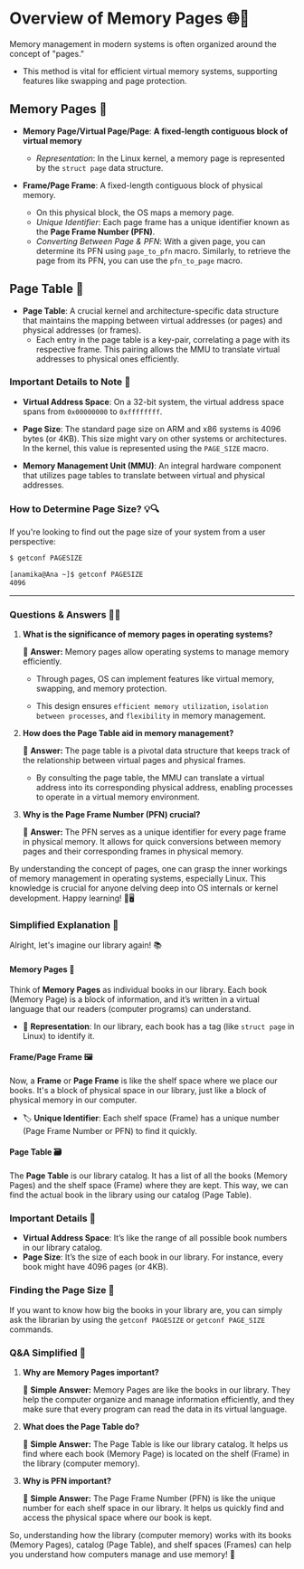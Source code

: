 # Overview of Memory Pages 🌐💾

Memory management in modern systems is often organized around the concept of "pages." 

- This method is vital for efficient virtual memory systems, supporting features like swapping and page protection.

## Memory Pages 📖

- **Memory Page/Virtual Page/Page**: 
   **A fixed-length contiguous block of virtual memory**
  - *Representation*: In the Linux kernel, a memory page is represented by the `struct page` data structure.
  
- **Frame/Page Frame**: A fixed-length contiguous block of physical memory.
 
  -  On this physical block, the OS maps a memory page.
  - *Unique Identifier*: Each page frame has a unique identifier known as the **Page Frame Number (PFN)**.
  - *Converting Between Page & PFN*: With a given page, you can determine its PFN using `page_to_pfn` macro. Similarly, to retrieve the page from its PFN, you can use the `pfn_to_page` macro.
  
## Page Table 📑

- **Page Table**: A crucial kernel and architecture-specific data structure that maintains the mapping between virtual addresses (or pages) and physical addresses (or frames).
  - Each entry in the page table is a key-pair, correlating a page with its respective frame. This pairing allows the MMU to translate virtual addresses to physical ones efficiently.

### Important Details to Note 📌

- **Virtual Address Space**: On a 32-bit system, the virtual address space spans from `0x00000000` to `0xffffffff`.
  
- **Page Size**: The standard page size on ARM and x86 systems is 4096 bytes (or 4KB). This size might vary on other systems or architectures. In the kernel, this value is represented using the `PAGE_SIZE` macro.
  
- **Memory Management Unit (MMU)**: An integral hardware component that utilizes page tables to translate between virtual and physical addresses.

### How to Determine Page Size? 💡🔍

If you're looking to find out the page size of your system from a user perspective:

```bash
$ getconf PAGESIZE
```

```bash
[anamika@Ana ~]$ getconf PAGESIZE
4096
```
----

### Questions & Answers 🤔💡

1. **What is the significance of memory pages in operating systems?**

   📜 **Answer:** Memory pages allow operating systems to manage memory efficiently.
   
   -  Through pages, OS can implement features like virtual memory, swapping, and memory protection. 
   
   - This design ensures `efficient memory utilization`, `isolation between processes`, and `flexibility` in memory management.
   
2. **How does the Page Table aid in memory management?**

   📜 **Answer:** The page table is a pivotal data structure that keeps track of the relationship between virtual pages and physical frames.
   
   -  By consulting the page table, the MMU can translate a virtual address into its corresponding physical address, enabling processes to operate in a virtual memory environment.
   
3. **Why is the Page Frame Number (PFN) crucial?**

   📜 **Answer:** The PFN serves as a unique identifier for every page frame in physical memory. It allows for quick conversions between memory pages and their corresponding frames in physical memory.

By understanding the concept of pages, one can grasp the inner workings of memory management in operating systems, especially Linux. This knowledge is crucial for anyone delving deep into OS internals or kernel development. Happy learning! 🌟🖥️



### Simplified Explanation 🌟

Alright, let's imagine our library again! 📚

#### Memory Pages 📄
Think of **Memory Pages** as individual books in our library. Each book (Memory Page) is a block of information, and it’s written in a virtual language that our readers (computer programs) can understand.

- 📘 **Representation**: In our library, each book has a tag (like `struct page` in Linux) to identify it.

#### Frame/Page Frame 🖼️
Now, a **Frame** or **Page Frame** is like the shelf space where we place our books. It's a block of physical space in our library, just like a block of physical memory in our computer.

- 🏷️ **Unique Identifier**: Each shelf space (Frame) has a unique number (Page Frame Number or PFN) to find it quickly.

#### Page Table 🗃️
The **Page Table** is our library catalog. It has a list of all the books (Memory Pages) and the shelf space (Frame) where they are kept. This way, we can find the actual book in the library using our catalog (Page Table).

### Important Details 📌

- **Virtual Address Space**: It’s like the range of all possible book numbers in our library catalog.
- **Page Size**: It’s the size of each book in our library. For instance, every book might have 4096 pages (or 4KB).
  
### Finding the Page Size 🧐

If you want to know how big the books in your library are, you can simply ask the librarian by using the `getconf PAGESIZE` or `getconf PAGE_SIZE` commands.

### Q&A Simplified 🌺

1. **Why are Memory Pages important?**
   
   📜 **Simple Answer:** Memory Pages are like the books in our library. They help the computer organize and manage information efficiently, and they make sure that every program can read the data in its virtual language.

2. **What does the Page Table do?**

   📜 **Simple Answer:** The Page Table is like our library catalog. It helps us find where each book (Memory Page) is located on the shelf (Frame) in the library (computer memory).

3. **Why is PFN important?**
   
   📜 **Simple Answer:** The Page Frame Number (PFN) is like the unique number for each shelf space in our library. It helps us quickly find and access the physical space where our book is kept.

So, understanding how the library (computer memory) works with its books (Memory Pages), catalog (Page Table), and shelf spaces (Frames) can help you understand how computers manage and use memory! 🌈